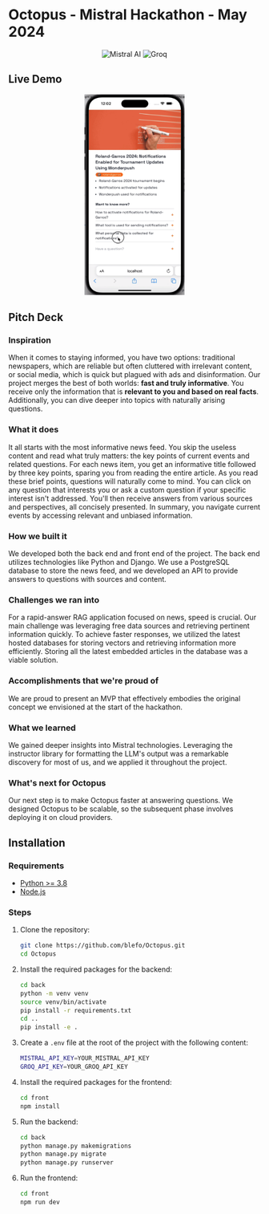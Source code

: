 
# Octopus - Mistral Hackathon - May 2024

<div align="center">
  <img src="https://avatars.githubusercontent.com/u/132372032?s=200&v=4" alt="Mistral AI" width="100"/>
  <img src="https://m.iotone.com/files/vendor/groq635203cb3080c_1.jpg" alt="Groq" width="100"/>
</div>

## Live Demo
<div align="center">
  <img src="https://github.com/blefo/Octopus/blob/main/live_demo.gif" alt="Live Octopus" height="400" width="200"/>
</div>

## Pitch Deck

### Inspiration
When it comes to staying informed, you have two options: traditional newspapers, which are reliable but often cluttered with irrelevant content, or social media, which is quick but plagued with ads and disinformation. Our project merges the best of both worlds: **fast and truly informative**. You receive only the information that is **relevant to you and based on real facts**. Additionally, you can dive deeper into topics with naturally arising questions.

### What it does
It all starts with the most informative news feed. You skip the useless content and read what truly matters: the key points of current events and related questions. For each news item, you get an informative title followed by three key points, sparing you from reading the entire article. As you read these brief points, questions will naturally come to mind. You can click on any question that interests you or ask a custom question if your specific interest isn't addressed. You'll then receive answers from various sources and perspectives, all concisely presented. In summary, you navigate current events by accessing relevant and unbiased information.

### How we built it
We developed both the back end and front end of the project. The back end utilizes technologies like Python and Django. We use a PostgreSQL database to store the news feed, and we developed an API to provide answers to questions with sources and content.

### Challenges we ran into
For a rapid-answer RAG application focused on news, speed is crucial. Our main challenge was leveraging free data sources and retrieving pertinent information quickly. To achieve faster responses, we utilized the latest hosted databases for storing vectors and retrieving information more efficiently. Storing all the latest embedded articles in the database was a viable solution.

### Accomplishments that we're proud of
We are proud to present an MVP that effectively embodies the original concept we envisioned at the start of the hackathon.

### What we learned
We gained deeper insights into Mistral technologies. Leveraging the instructor library for formatting the LLM's output was a remarkable discovery for most of us, and we applied it throughout the project.

### What's next for Octopus
Our next step is to make Octopus faster at answering questions. We designed Octopus to be scalable, so the subsequent phase involves deploying it on cloud providers.

## Installation

### Requirements
- [Python >= 3.8](https://www.python.org/downloads/)
- [Node.js](https://nodejs.org/en/download/)

### Steps
1. Clone the repository:
    ```bash
    git clone https://github.com/blefo/Octopus.git
    cd Octopus
    ```
2. Install the required packages for the backend:
    ```bash
    cd back
    python -m venv venv
    source venv/bin/activate
    pip install -r requirements.txt
    cd ..
    pip install -e .
    ```
3. Create a `.env` file at the root of the project with the following content:
    ```bash
    MISTRAL_API_KEY=YOUR_MISTRAL_API_KEY
    GROQ_API_KEY=YOUR_GROQ_API_KEY
    ```
4. Install the required packages for the frontend:
    ```bash
    cd front
    npm install
    ```
5. Run the backend:
    ```bash
    cd back
    python manage.py makemigrations
    python manage.py migrate
    python manage.py runserver
    ```
6. Run the frontend:
    ```bash
    cd front
    npm run dev
    ```
